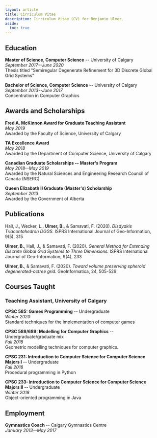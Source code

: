 ```yaml
---
layout: article
title: Cirriculum Vitae
description: Cirriculum Vitae (CV) for Benjamin Ulmer.
aside:
  toc: true
---
```


## Education
**Master of Science, Computer Science** -- University of Calgary <br>
_September 2017--June 2020_ <br>
Thesis titled "Semiregular Degenerate Refinement for 3D Discrete Global Grid Systems"

**Bachelor of Science, Computer Science** -- University of Calgary <br>
_September 2013--June 2017_ <br>
Concentration in Computer Graphics

## Awards and Scholarships
**Fred A. McKinnon Award for Graduate Teaching Assistant** <br>
_May 2019_ <br>
Awarded by the Faculty of Science, University of Calgary

**TA Excellence Award** <br>
_May 2018_ <br>
Awarded by the Department of Computer Science, University of Calgary

**Canadian Graduate Scholarships -- Master's Program** <br>
_May 2018--May 2019_ <br>
Awarded by the Natural Sciences and Engineering Research Council of Canada (NSERC)

**Queen Elizabath II Graduate (Master's) Scholarship** <br>
_September 2013_ <br>
Awarded by the Government of Alberta

## Publications
Hall, J., Wecker, L., **Ulmer, B.**, & Samavati, F. (2020).
_Disdyakis Triacontahedron DGGS._
ISPRS International Journal of Geo-Information, 9(5), 315

**Ulmer, B.**, Hall, J., & Samavati, F. (2020).
_General Method for Extending Discrete Global Grid Systems to Three Dimensions._
ISPRS International Journal of Geo-Information, 9(4), 233

**Ulmer, B.**, & Samavati, F. (2020).
_Toward volume preserving spheroid degenerated-octree grid._
GeoInformatica, 24, 505-529

## Courses Taught
### Teaching Assistant, University of Calgary
**CPSC 585: Games Programming** -- Undergraduate <br>
_Winter 2020_ <br>
Standard techniques for the implementation of computer games

**CPSC 589/689: Modelling for Computer Graphics** -- Undergraduate/graduate mix <br>
_Fall 2018_ <br>
Geometric modelling techniques for computer graphics.

**CPSC 231: Introduction to Computer Science for Computer Science Majors I** -- Undergraduate <br>
_Fall 2018_ <br>
Procedural programming in Python

**CPSC 233: Introduction to Computer Science for Computer Science Majors II** -- Undergraduate <br>
_Winter 2018_ <br>
Object-oriented programming in Java

## Employment
**Gymnastics Coach** -- Calgary Gymnastics Centre <br>
_January 2013--May 2017_
